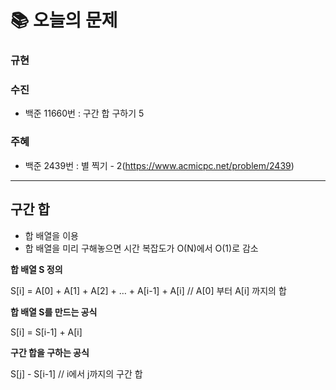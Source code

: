  # 📚 오늘의 문제
### 규현

### 수진
- 백준 11660번 : 구간 합 구하기 5
### 주혜
- 백준 2439번 : 	별 찍기 - 2(https://www.acmicpc.net/problem/2439)


<hr>

## 구간 합

- 합 배열을 이용
- 합 배열을 미리 구해놓으면 시간 복잡도가 O(N)에서 O(1)로 감소

 **합 배열 S 정의**

S[i] = A[0] + A[1] + A[2] + … + A[i-1] + A[i]     // A[0] 부터 A[i] 까지의 합

 **합 배열 S를 만드는 공식**

S[i] = S[i-1] + A[i]

 **구간 합을 구하는 공식**

S[j] - S[i-1]    // i에서 j까지의 구간 합
